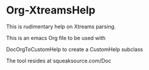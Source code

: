 # Org-XtreamsHelp

This is rudimentary help on Xtreams parsing.


This is an emacs Org file to be used with

DocOrgToCustomHelp to create a CustomHelp subclass

The tool resides at squeaksource.com/Doc



